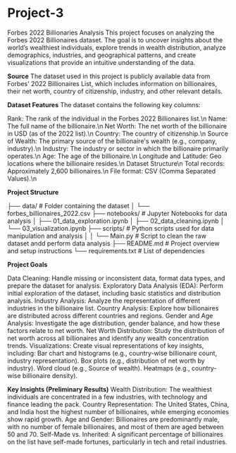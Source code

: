 # Project-3
Forbes 2022 Billionaries Analysis
This project focuses on analyzing the Forbes 2022 Billionaires dataset. The goal is to uncover insights about the world’s wealthiest individuals, explore trends in wealth distribution, analyze demographics, industries, and geographical patterns, and create visualizations that provide an intuitive understanding of the data.

**Source**
The dataset used in this project is publicly available data from Forbes' 2022 Billionaires List, which includes information on billionaires, their net worth, country of citizenship, industry, and other relevant details.

**Dataset Features**
The dataset contains the following key columns:

Rank: The rank of the individual in the Forbes 2022 Billionaires list.\n
Name: The full name of the billionaire.\n
Net Worth: The net worth of the billionaire in USD (as of the 2022 list).\n
Country: The country of citizenship.\n
Source of Wealth: The primary source of the billionaire's wealth (e.g., company, industry).\n
Industry: The industry or sector in which the billionaire primarily operates.\n
Age: The age of the billionaire.\n
Longitude and Latitude: Geo locations where the billionaire resides.\n
Dataset Structure\n
Total records: Approximately 2,600 billionaires.\n
File format: CSV (Comma Separated Values).\n

**Project Structure**

├── data/                       # Folder containing the dataset
│   └── forbes_billionaires_2022.csv
├── notebooks/                  # Jupyter Notebooks for data analysis
│   ├── 01_data_exploration.ipynb
│   ├── 02_data_cleaning.ipynb
│   └── 03_visualization.ipynb
├── scripts/                    # Python scripts used for data manipulation and analysis
│          │   └── Main.py                 # Script to clean the raw dataset andd perform data analysis
├── README.md                   # Project overview and setup instructions
└── requirements.txt            # List of dependencies

**Project Goals**

Data Cleaning: Handle missing or inconsistent data, format data types, and prepare the dataset for analysis.
Exploratory Data Analysis (EDA): Perform initial exploration of the dataset, including basic statistics and distribution analysis.
Industry Analysis: Analyze the representation of different industries in the billionaire list.
Country Analysis: Explore how billionaires are distributed across different countries and regions.
Gender and Age Analysis: Investigate the age distribution, gender balance, and how these factors relate to net worth.
Net Worth Distribution: Study the distribution of net worth across all billionaires and identify any wealth concentration trends.
Visualizations: Create visual representations of key insights, including:
Bar chart and histograms (e.g., country-wise billionaire count, industry representation).
Box plots (e.g., distribution of net worth by industry).
Word cloud (e.g., Source of wealth).
Heatmaps (e.g., country-wise billionaire density).


**Key Insights (Preliminary Results)**
Wealth Distribution: The wealthiest individuals are concentrated in a few industries, with technology and finance leading the pack.
Country Representation: The United States, China, and India host the highest number of billionaires, while emerging economies show rapid growth.
Age and Gender: Billionaires are predominantly male, with no number of female billionaires, and most of them are aged between 50 and 70.
Self-Made vs. Inherited: A significant percentage of billionaires on the list have self-made fortunes, particularly in tech and retail industries.

